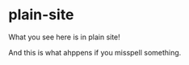 # plain-site

What you see here is in plain site!

And this is what ahppens if you misspell something.
